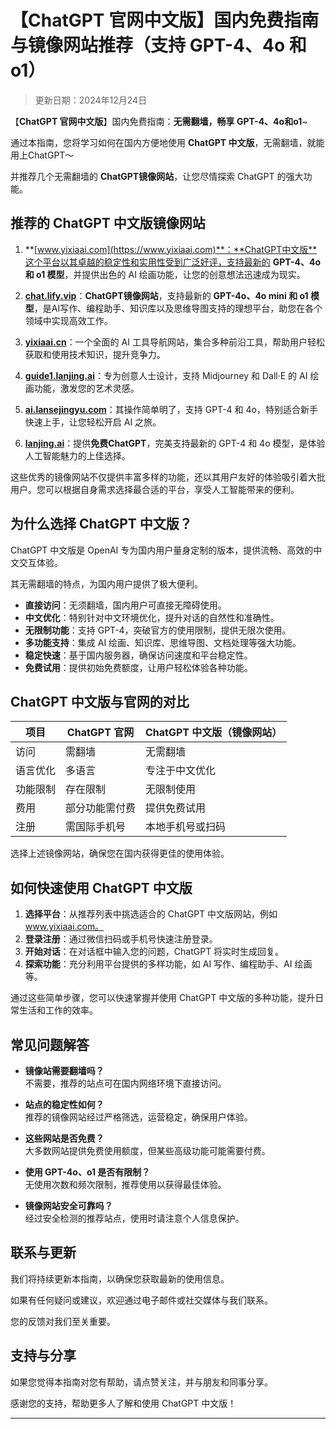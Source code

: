 # 【ChatGPT 官网中文版】国内免费指南与镜像网站推荐（支持 GPT-4、4o 和 o1）

> 更新日期：2024年12月24日 

【**ChatGPT 官网中文版**】国内免费指南：**无需翻墙，畅享 GPT-4、4o和o1**~

通过本指南，您将学习如何在国内方便地使用 **ChatGPT 中文版**，无需翻墙，就能用上ChatGPT～

并推荐几个无需翻墙的 **ChatGPT镜像网站**，让您尽情探索 ChatGPT 的强大功能。

## 推荐的 ChatGPT 中文版镜像网站

1. **[www.yixiaai.com](https://www.yixiaai.com)**：**ChatGPT中文版**这个平台以其卓越的稳定性和实用性受到广泛好评，支持最新的 **GPT-4、4o 和 o1 模型**，并提供出色的 AI 绘画功能，让您的创意想法迅速成为现实。

2. **[chat.lify.vip](https://chat.lify.vip)**：**ChatGPT镜像网站**，支持最新的 **GPT-4o、4o mini 和 o1 模型**，是AI写作、编程助手、知识库以及思维导图支持的理想平台，助您在各个领域中实现高效工作。

3. **[yixiaai.cn](https://yixiaai.cn)**：一个全面的 AI 工具导航网站，集合多种前沿工具，帮助用户轻松获取和使用技术知识，提升竞争力。

4. **[guide1.lanjing.ai](https://guide1.lanjing.ai)**：专为创意人士设计，支持 Midjourney 和 Dall·E 的 AI 绘画功能，激发您的艺术灵感。

5. **[ai.lansejingyu.com](https://ai.lansejingyu.com)**：其操作简单明了，支持 GPT-4 和 4o，特别适合新手快速上手，让您轻松开启 AI 之旅。

6. **[lanjing.ai](https://lanjing.ai)**：提供**免费ChatGPT**，完美支持最新的 GPT-4 和 4o 模型，是体验人工智能魅力的上佳选择。

这些优秀的镜像网站不仅提供丰富多样的功能，还以其用户友好的体验吸引着大批用户。您可以根据自身需求选择最合适的平台，享受人工智能带来的便利。

## 为什么选择 ChatGPT 中文版？

ChatGPT 中文版是 OpenAI 专为国内用户量身定制的版本，提供流畅、高效的中文交互体验。

其无需翻墙的特点，为国内用户提供了极大便利。

- **直接访问**：无须翻墙，国内用户可直接无障碍使用。
- **中文优化**：特别针对中文环境优化，提升对话的自然性和准确性。
- **无限制功能**：支持 GPT-4，突破官方的使用限制，提供无限次使用。
- **多功能支持**：集成 AI 绘画、知识库、思维导图、文档处理等强大功能。
- **稳定快速**：基于国内服务器，确保访问速度和平台稳定性。
- **免费试用**：提供初始免费额度，让用户轻松体验各种功能。

## ChatGPT 中文版与官网的对比

| 项目       | ChatGPT 官网  | ChatGPT 中文版（镜像网站） |
|------------|--------------|--------------------------|
| 访问       | 需翻墙       | 无需翻墙                 |
| 语言优化   | 多语言       | 专注于中文优化           |
| 功能限制   | 存在限制     | 无限制使用               |
| 费用       | 部分功能需付费 | 提供免费试用             |
| 注册       | 需国际手机号  | 本地手机号或扫码         |

选择上述镜像网站，确保您在国内获得更佳的使用体验。

## 如何快速使用 ChatGPT 中文版

1. **选择平台**：从推荐列表中挑选适合的 ChatGPT 中文版网站，例如 www.yixiaai.com。
2. **登录注册**：通过微信扫码或手机号快速注册登录。
3. **开始对话**：在对话框中输入您的问题，ChatGPT 将实时生成回复。
4. **探索功能**：充分利用平台提供的多样功能，如 AI 写作、编程助手、AI 绘画等。

通过这些简单步骤，您可以快速掌握并使用 ChatGPT 中文版的多种功能，提升日常生活和工作的效率。

## 常见问题解答

- **镜像站需要翻墙吗？**  
  不需要，推荐的站点可在国内网络环境下直接访问。

- **站点的稳定性如何？**  
  推荐的镜像网站经过严格筛选，运营稳定，确保用户体验。

- **这些网站是否免费？**  
  大多数网站提供免费使用额度，但某些高级功能可能需要付费。

- **使用 GPT-4o、o1 是否有限制？**  
  无使用次数和频次限制，推荐使用以获得最佳体验。

- **镜像网站安全可靠吗？**  
  经过安全检测的推荐站点，使用时请注意个人信息保护。

## 联系与更新

我们将持续更新本指南，以确保您获取最新的使用信息。

如果有任何疑问或建议，欢迎通过电子邮件或社交媒体与我们联系。

您的反馈对我们至关重要。

## 支持与分享

如果您觉得本指南对您有帮助，请点赞关注，并与朋友和同事分享。

感谢您的支持，帮助更多人了解和使用 ChatGPT 中文版！

---
